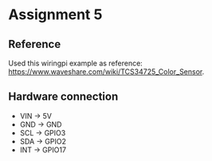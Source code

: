 # Assignment 5 

## Reference

Used this wiringpi example as reference: https://www.waveshare.com/wiki/TCS34725_Color_Sensor.

## Hardware connection

* VIN -> 5V 
* GND -> GND 
* SCL -> GPIO3
* SDA -> GPIO2
* INT -> GPIO17

